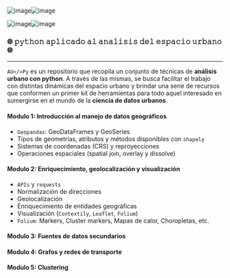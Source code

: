 ![image](https://user-images.githubusercontent.com/44501803/127709395-3b5a8649-cae6-4e78-b3d6-0097826bb302.png)![image](https://user-images.githubusercontent.com/44501803/127709433-c75615c3-fc0f-4641-b563-f6fc32bfa422.png)

![image](https://user-images.githubusercontent.com/44501803/127249693-217ac1bb-7cda-4978-8d78-45afd7fa6d5e.png)![image](https://user-images.githubusercontent.com/44501803/127577117-1e505edc-27b1-49ad-b5f0-7cf2405b663e.png)

### :globe_with_meridians: 𝚙𝚢𝚝𝚑𝚘𝚗 𝚊𝚙𝚕𝚒𝚌𝚊𝚍𝚘 𝚊𝚕 𝚊𝚗𝚊𝚕𝚒𝚜𝚒𝚜 𝚍𝚎𝚕 𝚎𝚜𝚙𝚊𝚌𝚒𝚘 𝚞𝚛𝚋𝚊𝚗𝚘 :globe_with_meridians:
--------------------------------------------------------------------------------------------

`AU</>Py` es un repositorio que recopila un conjunto de técnicas de **análisis urbano con python**. A través de las mismas, se busca facilitar el trabajo con  distintas dinámicas del espacio urbano y brindar una serie de recursos que conformen un primer kit de herramientas para todo aquel interesado en sumergirse en el mundo de la **ciencia de datos urbanos**. 

#### Modulo 1: Introducción al manejo de datos geográficos

* `Geopandas`: GeoDataFrames y GeoSeries
* Tipos de geometrías, atributos y métodos disponibles con `shapely` 
* Sistemas de coordenadas (CRS) y reproyecciones
* Operaciones espaciales (spatial join, overlay y dissolve)

#### Modulo 2: Enriquecimiento, geolocalización y visualización

* `APIs` y `requests`
* Normalización de direcciones
* Geolocalización
* Enriquecimiento de entidades geográficas
* Visualización (`Contextily`, `Leaflet`, `Folium`)
* `Folium`: Markers, Cluster markers, Mapas de calor, Choropletas, etc.

#### Modulo 3: Fuentes de datos secundarios

#### Modulo 4: Grafos y redes de transporte

#### Modulo 5: Clustering
